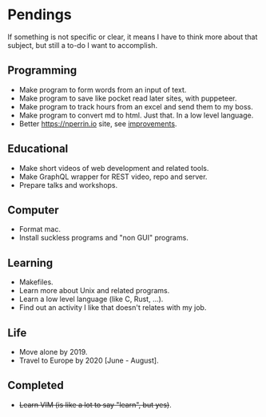 # Pendings

If something is not specific or clear, it means I have to think more about that subject, but still a to-do I want to accomplish.

## Programming

* Make program to form words from an input of text.
* Make program to save like pocket read later sites, with puppeteer.
* Make program to track hours from an excel and send them to my boss.
* Make program to convert md to html. Just that. In a low level language.  
* Better https://nperrin.io site, see [improvements](/improvements).

## Educational

* Make short videos of web development and related tools.
* Make GraphQL wrapper for REST video, repo and server.
* Prepare talks and workshops.

## Computer

* Format mac.
* Install suckless programs and "non GUI" programs.

## Learning

* Makefiles.
* Learn more about Unix and related programs.
* Learn a low level language (like C, Rust, ...).
* Find out an activity I like that doesn't relates with my job.

## Life

* Move alone by 2019.
* Travel to Europe by 2020 [June - August].

## Completed

* ~~Learn VIM (is like a lot to say "learn", but yes)~~.

